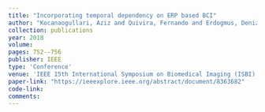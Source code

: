 ```yaml
---
title: "Incorporating temporal dependency on ERP based BCI"
author: "Kocanaogullari, Aziz and Quivira, Fernando and Erdogmus, Deniz"
collection: publications
year: 2018
volume: 
pages: 752--756
publisher: IEEE
type: 'Conference'
venue: 'IEEE 15th International Symposium on Biomedical Imaging (ISBI)'
paper-link: "https://ieeexplore.ieee.org/abstract/document/8363682"
code-link: 
comments:
---
```


